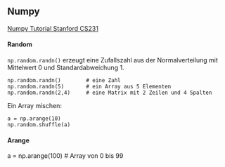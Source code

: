 ## Numpy

[Numpy Tutorial Stanford CS231](http://cs231n.github.io/python-numpy-tutorial/)

#### Random

`np.random.randn()`  erzeugt eine Zufallszahl aus der Normalverteilung mit Mittelwert 0 und Standardabweichung 1.

```
np.random.randn()        # eine Zahl
np.random.randn(5)       # ein Array aus 5 Elementen
np.random.randn(2,4)     # eine Matrix mit 2 Zeilen und 4 Spalten
```

Ein Array mischen:
```
a = np.arange(10)
np.random.shuffle(a)
``` 

#### Arange
a = np.arange(100)      # Array von 0 bis 99